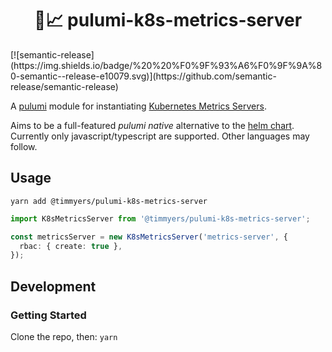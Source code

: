 <h1 align="center" style="border-bottom: none;">🍹📈 pulumi-k8s-metrics-server</h1>
<!-- # pulumi-k8s-metrics-server -->
[![semantic-release](https://img.shields.io/badge/%20%20%F0%9F%93%A6%F0%9F%9A%80-semantic--release-e10079.svg)](https://github.com/semantic-release/semantic-release)

A [pulumi](https://www.pulumi.com) module for instantiating [Kubernetes Metrics Servers](https://github.com/kubernetes-incubator/metrics-server).

Aims to be a full-featured *pulumi native* alternative to the [helm chart](https://github.com/helm/charts/tree/master/stable/metrics-server). Currently only javascript/typescript are supported.  Other languages may follow.

## Usage

`yarn add @timmyers/pulumi-k8s-metrics-server`

```typescript
import K8sMetricsServer from '@timmyers/pulumi-k8s-metrics-server';

const metricsServer = new K8sMetricsServer('metrics-server', {
  rbac: { create: true },
});
```

## Development
### Getting Started
Clone the repo, then:
`yarn`
